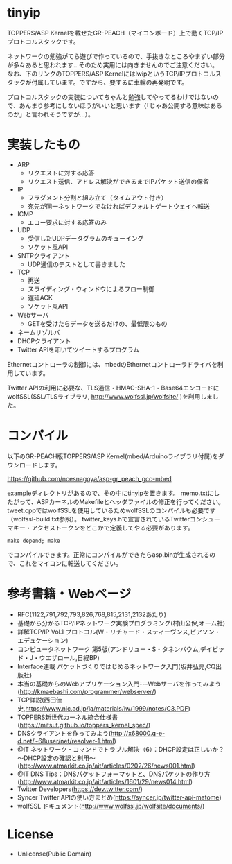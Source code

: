 # tinyip
TOPPERS/ASP Kernelを載せたGR-PEACH（マイコンボード）上で動くTCP/IPプロトコルスタックです。

ネットワークの勉強がてら遊びで作っているので、手抜きなところやまずい部分が多々あると思われます..
そのため実用には向きませんのでご注意ください。
なお、下のリンクのTOPPERS/ASP KernelにはlwipというTCP/IPプロトコルスタックが付属しています。ですから、要するに車輪の再発明です。

プロトコルスタックの実装についてちゃんと勉強してやってるわけではないので、あんまり参考にしないほうがいいと思います（「じゃあ公開する意味はあるのか」と言われそうですが...）。

# 実装したもの
* ARP
  - リクエストに対する応答
  - リクエスト送信、アドレス解決ができるまでIPパケット送信の保留
* IP
  - フラグメント分割と組み立て（タイムアウト付き）
  - 宛先が同一ネットワークでなければデフォルトゲートウェイへ転送
* ICMP
  - エコー要求に対する応答のみ
* UDP
  - 受信したUDPデータグラムのキューイング
  - ソケット風API
* SNTPクライアント
  - UDP通信のテストとして書きました
* TCP
  - 再送
  - スライディング・ウィンドウによるフロー制御
  - 遅延ACK
  - ソケット風API
* Webサーバ
  - GETを受けたらデータを送るだけの、最低限のもの
* ネームリゾルバ
* DHCPクライアント
* Twitter APIを叩いてツイートするプログラム

Ethernetコントローラの制御には、mbedのEthernetコントローラドライバを利用しています。

Twitter APIの利用に必要な、TLS通信・HMAC-SHA-1・Base64エンコードにwolfSSL(SSL/TLSライブラリ, http://www.wolfssl.jp/wolfsite/ )を利用しました。

# コンパイル
以下のGR-PEACH版TOPPERS/ASP Kernel(mbed/Arduinoライブラリ付属)をダウンロードします。

https://github.com/ncesnagoya/asp-gr_peach_gcc-mbed

exampleディレクトリがあるので、その中にtinyipを置きます。
memo.txtにしたがって、ASPカーネルのMakefileとヘッダファイルの修正を行ってください。
tweet.cppではwolfSSLを使用しているためwolfSSLのコンパイルも必要です（wolfssl-build.txt参照）。
twitter_keys.hで宣言されているTwitterコンシューマキー・アクセストークンをどこかで定義してやる必要があります。

~~~
make depend; make
~~~
でコンパイルできます。正常にコンパイルができたらasp.binが生成されるので、これをマイコンに転送してください。

# 参考書籍・Webページ
* RFC(1122,791,792,793,826,768,815,2131,2132あたり)
* 基礎から分かるTCP/IPネットワーク実験プログラミング(村山公保,オーム社)
* 詳解TCP/IP Vol.1 プロトコル(W・リチャード・スティーヴンス,ピアソン・エデュケーション)
* コンピュータネットワーク 第5版(アンドリュー・S・タネンバウム,デイビッド・J・ウエザロール,日経BP)
* Interface連載 パケットづくりではじめるネットワーク入門(坂井弘亮,CQ出版社)
* 本当の基礎からのWebアプリケーション入門---Webサーバを作ってみよう(http://kmaebashi.com/programmer/webserver/)
* TCP詳説(西田佳史,https://www.nic.ad.jp/ja/materials/iw/1999/notes/C3.PDF)
* TOPPERS新世代カーネル統合仕様書(https://mitsut.github.io/toppers_kernel_spec/)
* DNSクライアントを作ってみよう(http://x68000.q-e-d.net/~68user/net/resolver-1.html)
* @IT ネットワーク・コマンドでトラブル解決（6）：DHCP設定は正しいか？～DHCP設定の確認と利用～(http://www.atmarkit.co.jp/ait/articles/0202/26/news001.html)
* @IT DNS Tips：DNSパケットフォーマットと、DNSパケットの作り方(http://www.atmarkit.co.jp/ait/articles/1601/29/news014.html)
* Twitter Developers(https://dev.twitter.com/)
* Syncer Twitter APIの使い方まとめ(https://syncer.jp/twitter-api-matome)
* wolfSSL ドキュメント(http://www.wolfssl.jp/wolfsite/documents/)

# License
* Unlicense(Public Domain)
